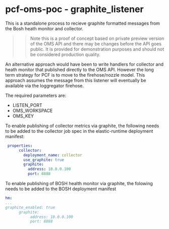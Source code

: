 # pcf-oms-poc - graphite_listener
This is a standalone process to recieve graphite formatted messages from the Bosh heath monitor and collector.  

>> Note this is a proof of concept based on private preview version of the OMS API and there may be changes before the API goes public. It is provided for demonstration purposes and should not be considered production quality.
>> 
An alternative approach would have been to write handlers for collector and heath monitor that published directly to 
the OMS API.  However the long term strategy for PCF is to move to the firehose/nozzle model.   This approach assumes the message
from this listener will eventually be available via the loggregator firehose.


The required parameters are:

- LISTEN_PORT
- OMS_WORKSPACE
- OMS_KEY

To enable publishing of collector metrics via graphite, the following needs
to be added to the collector job spec in the elastic-runtime deployment manifest:

```yaml
 properties:
      collector:
        deployment_name: collector
        use_graphite: true
        graphite:
          address: 10.0.0.100
          port: 8888
```

To enable publishing of BOSH health monitor via graphite, the folowing
needs to be added to the BOSH deployment manifest

```yaml
hm:
...
graphite_enabled: true
      graphite:
           address: 10.0.0.100
           port: 8888
```
